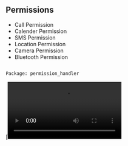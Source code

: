 ## **Permissions** 

* Call Permission
* Calender Permission
* SMS Permission
* Location Permission
* Camera Permission
* Bluetooth Permission

```bash

Package: permission_handler

```

[![](https://user-images.githubusercontent.com/102645700/169691196-44a34668-9e44-4580-874b-dbbaf046fb36.mp4)

